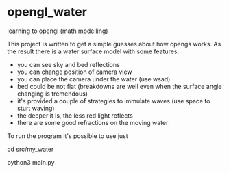 # opengl_water
learning to opengl (math modelling)

This project is written to get a simple guesses about how opengs works.
As the result there is a water surface model with some features:
- you can see sky and bed reflections
- you can change position of camera view
- you can place the camera under the water (use wsad)
- bed could be not flat (breakdowns are well even when the surface angle changing is tremendous)
- it's provided a couple of strategies to immulate waves (use space to sturt waving)
- the deeper it is, the less red light reflects
- there are some good refractions on the moving water 

To run the program it's possible to use just

  cd src/my_water
  
  python3 main.py
